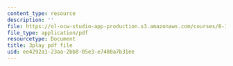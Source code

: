 ```yaml
---
content_type: resource
description: ''
file: https://ol-ocw-studio-app-production.s3.amazonaws.com/courses/8-13-14-experimental-physics-i-ii-junior-lab-fall-2016-spring-2017/ee4292a123aa2bb805e3e7480a7b31ee_3032011.pdf
file_type: application/pdf
resourcetype: Document
title: 3play pdf file
uid: ee4292a1-23aa-2bb8-05e3-e7480a7b31ee
---
```

